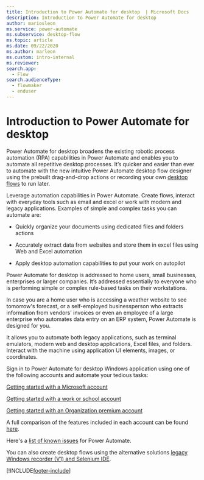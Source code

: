 ```yaml
---
title: Introduction to Power Automate for desktop  | Microsoft Docs
description: Introduction to Power Automate for desktop
author: mariosleon
ms.service: power-automate
ms.subservice: desktop-flow
ms.topic: article
ms.date: 09/22/2020
ms.author: marleon
ms.custom: intro-internal
ms.reviewer:
search.app: 
  - Flow
search.audienceType: 
  - flowmaker
  - enduser
---
```


# Introduction to Power Automate for desktop

Power Automate for desktop broadens the existing robotic process automation (RPA) capabilities in Power Automate and enables you to automate all repetitive desktop processes. It’s quicker and easier than ever to automate with the new intuitive Power Automate desktop flow designer using the prebuilt drag-and-drop actions or recording your own [desktop flows](create-flow.md) to run later. 

Leverage automation capabilities in Power Automate. Create flows, interact with everyday tools such as email and excel or work with modern and legacy applications. Examples of simple and complex tasks you can automate are: 

- Quickly organize your documents using dedicated files and folders actions 

- Accurately extract data from websites and store them in excel files using Web and Excel automation

- Apply desktop automation capabilities to put your work on autopilot  

Power Automate for desktop is addressed to home users, small businesses, enterprises or larger companies. It’s addressed essentially to everyone who is performing simple or complex rule-based tasks on their workstations.

In case you are a home user who is accessing a weather website to see tomorrow's forecast, or a self-employed businessperson who extracts information from vendors' invoices or even an employee of a large enterprise who automates data entry on an ERP system, Power Automate is designed for you. 

It allows you to automate both legacy applications, such as terminal emulators, modern web and desktop applications, Excel files, and folders. Interact with the machine using application UI elements, images, or coordinates.

Sign in to Power Automate for desktop Windows application using one of the following accounts and automate your tedious tasks: 

[Getting started with a Microsoft account](getting-started-msa.md)

[Getting started with a work or school account](getting-started-freeorg.md)

[Getting started with an Organization premium account](getting-started-org.md)

A full comparison of the features included in each account can be found [here](setup.md#sign-in-account-comparison).

Here's a [list of known issues](setup.md#known-issues-and-limitations) for Power Automate.

You can also create desktop flows using the alternative solutions [legacy Windows recorder (V1) and Selenium IDE](overview.md).

[!INCLUDE[footer-include](../includes/footer-banner.md)]